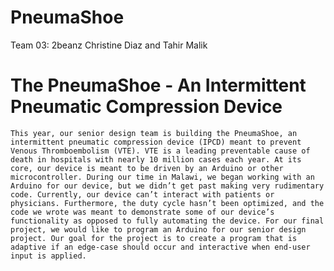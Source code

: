 # PneumaShoe
Team 03: 2beanz
Christine Diaz and Tahir Malik

# The PneumaShoe - An Intermittent Pneumatic Compression Device

	This year, our senior design team is building the PneumaShoe, an intermittent pneumatic compression device (IPCD) meant to prevent Venous Thromboembolism (VTE). VTE is a leading preventable cause of death in hospitals with nearly 10 million cases each year. At its core, our device is meant to be driven by an Arduino or other microcontroller. During our time in Malawi, we began working with an Arduino for our device, but we didn’t get past making very rudimentary code. Currently, our device can’t interact with patients or physicians. Furthermore, the duty cycle hasn’t been optimized, and the code we wrote was meant to demonstrate some of our device’s functionality as opposed to fully automating the device. For our final project, we would like to program an Arduino for our senior design project. Our goal for the project is to create a program that is adaptive if an edge-case should occur and interactive when end-user input is applied.
